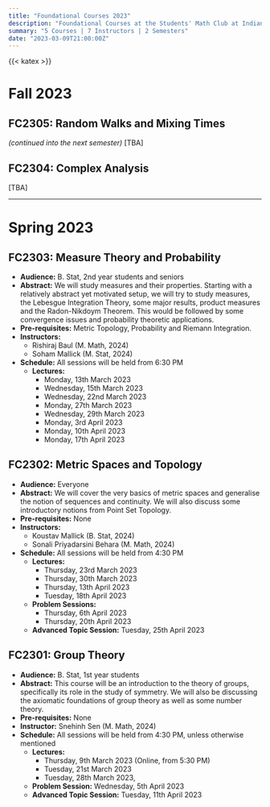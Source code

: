 ```yaml
---
title: "Foundational Courses 2023"
description: "Foundational Courses at the Students' Math Club at Indian Statistical Institute, Kolkata."
summary: "5 Courses | 7 Instructors | 2 Semesters"
date: "2023-03-09T21:00:00Z"
---
```


{{< katex >}}

# Fall 2023

## FC2305: Random Walks and Mixing Times

_(continued into the next semester)_
[TBA]

## FC2304: Complex Analysis

[TBA]

---

# Spring 2023

## FC2303: Measure Theory and Probability

- **Audience:** B. Stat, 2nd year students and seniors
- **Abstract:** We will study measures and their properties. Starting with a relatively abstract yet motivated setup, we will try to study measures, the Lebesgue Integration Theory, some major results, product measures and the Radon-Nikdoym Theorem. This would be followed by some convergence issues and probability theoretic applications.
- **Pre-requisites:** Metric Topology, Probability and Riemann Integration.
- **Instructors:**
  - Rishiraj Baul (M. Math, 2024)
  - Soham Mallick (M. Stat, 2024)
- **Schedule:** All sessions will be held from 6:30 PM
  - **Lectures:**
    - Monday, 13th March 2023
    - Wednesday, 15th March 2023
    - Wednesday, 22nd March 2023
    - Monday, 27th March 2023
    - Wednesday, 29th March 2023
    - Monday, 3rd April 2023
    - Monday, 10th April 2023
    - Monday, 17th April 2023

## FC2302: Metric Spaces and Topology

- **Audience:** Everyone
- **Abstract:** We will cover the very basics of metric spaces and generalise the notion of sequences and continuity. We will also discuss some introductory notions from Point Set Topology.
- **Pre-requisites:** None
- **Instructors:**
  - Koustav Mallick (B. Stat, 2024)
  - Sonali Priyadarsini Behara (M. Math, 2024)
- **Schedule:** All sessions will be held from 4:30 PM
  - **Lectures:**
    - Thursday, 23rd March 2023
    - Thursday, 30th March 2023
    - Thursday, 13th April 2023
    - Tuesday, 18th April 2023
  - **Problem Sessions:**
    - Thursday, 6th April 2023
    - Thursday, 20th April 2023
  - **Advanced Topic Session:** Tuesday, 25th April 2023

## FC2301: Group Theory

- **Audience:** B. Stat, 1st year students
- **Abstract:** This course will be an introduction to the theory of groups, specifically its role in the study of symmetry. We will also be discussing the axiomatic foundations of group theory as well as some number theory.
- **Pre-requisites:** None
- **Instructor:** Snehinh Sen (M. Math, 2024)
- **Schedule:** All sessions will be held from 4:30 PM, unless otherwise mentioned
  - **Lectures:**
    - Thursday, 9th March 2023 (Online, from 5:30 PM)
    - Tuesday, 21st March 2023
    - Tuesday, 28th March 2023,
  - **Problem Session:** Wednesday, 5th April 2023
  - **Advanced Topic Session:** Tuesday, 11th April 2023
